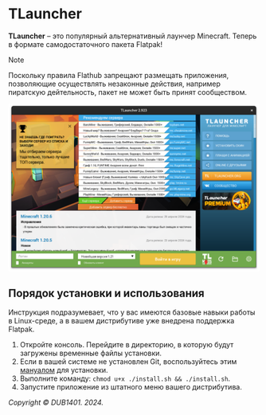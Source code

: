 # TLauncher
**TLauncher** – это популярный альтернативный лаунчер Minecraft. Теперь в формате самодостаточного пакета Flatpak!

> [!NOTE]  
> Поскольку правила Flathub запрещают размещать приложения, позволяющие осуществлять незаконные действия, например пиратскую дейтельность, пакет не может быть принят сообществом.

![TLauncher.png](Screenshots/TLauncher.png)

## Порядок установки и использования
Инструкция подразумевает, что у вас имеются базовые навыки работы в Linux-среде, а в вашем дистрибутиве уже внедрена поддержка Flatpak.
1. Откройте консоль. Перейдите в директорию, в которую будут загружены временные файлы установки.
2. Если в вашей системе не установлен Git, воспользуйтесь этим [мануалом](https://git-scm.com/download/linux) для установки.
3. Выполните команду: `chmod u+x ./install.sh && ./install.sh`.
4. Запустите приложение из штатного меню вашего дистрибутива.

_Copyright © DUB1401. 2024._